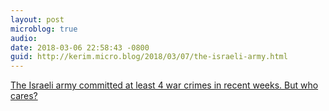 ```yaml
---
layout: post
microblog: true
audio: 
date: 2018-03-06 22:58:43 -0800
guid: http://kerim.micro.blog/2018/03/07/the-israeli-army.html
---
```

[The Israeli army committed at least 4 war crimes in recent weeks. But who cares?](https://www.haaretz.com/amp/opinion/.premium-the-idf-committed-4-war-crimes-in-recent-weeks-but-who-cares-1.5883568)
